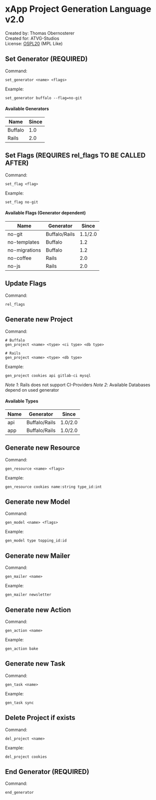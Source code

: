 # xApp Project Generation Language v2.0

Created by: Thomas Obernosterer  
Created for: ATVG-Studios  
License: [OSPL20](https://atvg-studios.com/ospl/ospl20) (MPL Like)

## Set Generator (REQUIRED)

Command:
```
set_generator <name> <flags>
```

Example:

```
set_generator buffalo --flag=no-git
```

#### Available Generators

| Name | Since |
|------|-------|
| Buffalo | 1.0 |
| Rails | 2.0 |

## Set Flags (REQUIRES rel_flags TO BE CALLED AFTER)

Command:
```
set_flag <flag>
```

Example:

```
set_flag no-git
```

#### Available Flags (Generator dependent)

| Name | Generator | Since |
|------|-----------|-------|
| no-git | Buffalo/Rails | 1.1/2.0 |
| no-templates | Buffalo | 1.2 |
| no-migrations | Buffalo | 1.2 |
| no-coffee | Rails | 2.0 |
| no-js | Rails | 2.0 |


## Update Flags

Command:
```
rel_flags
```


## Generate new Project

Command:
```
# Buffalo
gen_project <name> <type> <ci type> <db type>

# Rails
gen_project <name> <type> <db type>
```

Example:

```
gen_project cookies api gitlab-ci mysql
```

*Note 1*: Rails does not support CI-Providers
*Note 2*: Available Databases depend on used generator

#### Available Types

| Name | Generator | Since |
|------|-----------|-------|
| api  | Buffalo/Rails | 1.0/2.0 |
| app  | Buffalo/Rails | 1.0/2.0 |


## Generate new Resource

Command:
```
gen_resource <name> <flags>
```

Example:

```
gen_resource cookies name:string type_id:int
```


## Generate new Model

Command:
```
gen_model <name> <flags>
```

Example:

```
gen_model type topping_id:id
```


## Generate new Mailer

Command:
```
gen_mailer <name>
```

Example:

```
gen_mailer newsletter
```


## Generate new Action

Command:
```
gen_action <name>
```

Example:

```
gen_action bake
```


## Generate new Task

Command:
```
gen_task <name>
```

Example:

```
gen_task sync
```


## Delete Project if exists

Command:
```
del_project <name>
```

Example:

```
del_project cookies
```


## End Generator (REQUIRED)

Command:
```
end_generator
```
